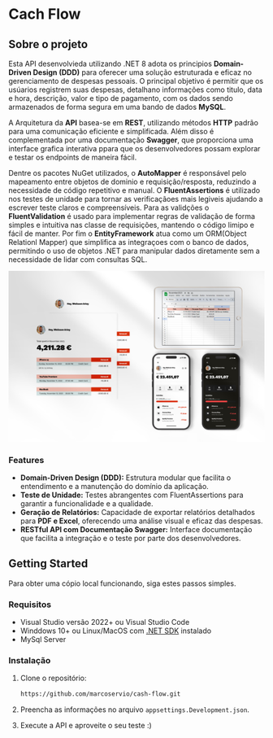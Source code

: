 # Cach Flow

## Sobre o projeto

Esta API desenvolvieda utilizando .NET 8 adota os principios **Domain-Driven Design (DDD)** para oferecer uma solução estruturada e eficaz no gerenciamento de despesas pessoais. O principal objetivo é permitir que os usúarios registrem suas despesas, detalhano informações como titulo, data e hora, descrição, valor e tipo de pagamento, com os dados sendo armazenados de forma segura em uma bando de dados **MySQL**.

A Arquitetura da **API** basea-se em **REST**, utilizando métodos **HTTP** padrão para uma comunicação eficiente e simplificada. Além disso é complementada por uma documentação **Swagger**, que proporciona uma interface grafica interativa ppara que os desenvolvedores possam explorar e testar os endpoints de maneira fácil.

Dentre os pacotes NuGet utilizados, o **AutoMapper** é responsável pelo mapeamento entre objetos de dominio e requisição/resposta, reduzindo a necessidade de código repetitivo e manual. O **FluentAssertions** é utilizado nos testes de unidade para tornar as verificaçãoes mais legiveis ajudando a escrever teste claros e compreensíveis. Para as validções o **FluentValidation** é usado para implementar regras de validação de forma simples e intuitiva nas classe de requisições, mantendo o código limipo e fácil de manter. Por fim o **EntityFramework** atua como um ORM(Object Relationl Mapper) que simplifica as integraçoes com o banco de dados, permitindo o uso de objetos .NET para manipular dados diretamente sem a necessidade de lidar com consultas SQL.

![hero-image]

### Features

- **Domain-Driven Design (DDD):** Estrutura modular que facilita o entendimento e a manutenção do domínio da aplicação.
- **Teste de Unidade:** Testes abrangentes com FluentAssertions para garantir a funcionalidade e a qualidade.
- **Geração de Relatórios:** Capacidade de exportar relatórios detalhados para **PDF e Excel**, oferecendo uma análise visual e eficaz das despesas.
- **RESTful API com Documentação Swagger:** Interface documentação que facilita a integração e o teste por parte dos desenvolvedores.

## Getting Started

Para obter uma cópio local funcionando, siga estes passos simples.

### Requisitos

- Visual Studio versão 2022+ ou Visual Studio Code
- Winddows 10+ ou Linux/MacOS com [.NET SDK][dot-net-sdk] instalado
- MySql Server

### Instalação

1. Clone o repositório:

    ```sh
    https://github.com/marcoservio/cash-flow.git
    ```

2. Preencha as informações no arquivo `appsettings.Development.json`.
3. Execute a API e aproveite o seu teste :)

<!-- Links -->
[dot-net-sdk]: https://dotnet.microsoft.com/pt-br/download/dotnet/8.0

<!-- Images -->
[hero-image]: images/heroimage.png
